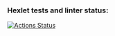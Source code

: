 ### Hexlet tests and linter status:
[![Actions Status](https://github.com/DaniyarMashayev/java-project-78/actions/workflows/hexlet-check.yml/badge.svg)](https://github.com/DaniyarMashayev/java-project-78/actions)